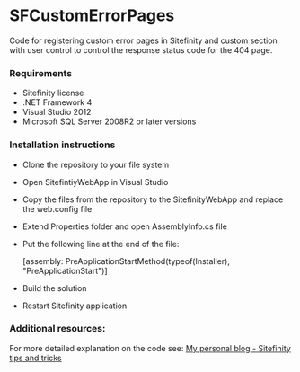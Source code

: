 # SFCustomErrorPages
Code for registering custom error pages in Sitefinity and custom section with user control to control the response status code for the 404 page.

### Requirements

* Sitefinity license
* .NET Framework 4
* Visual Studio 2012
* Microsoft SQL Server 2008R2 or later versions

### Installation instructions

* Clone the repository to your file system
* Open SitefintiyWebApp in Visual Studio
* Copy the files from the repository to the SitefinityWebApp and replace the web.config file
* Extend Properties folder and open AssemblyInfo.cs file
* Put the following line at the end of the file:

     [assembly: PreApplicationStartMethod(typeof(Installer), "PreApplicationStart")]
     
* Build the solution
* Restart Sitefinity application


### Additional resources:

For more detailed explanation on the code see:
[My personal blog - Sitefinity tips and tricks]()

